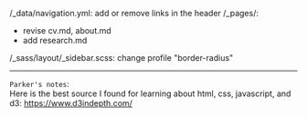 /_data/navigation.yml: add or remove links in the header
/_pages/:
- revise cv.md, about.md
- add research.md

/_sass/layout/_sidebar.scss: change profile "border-radius"

---

`Parker's notes`:<br>
Here is the best source I found for learning about html, css, javascript, and d3:
https://www.d3indepth.com/

